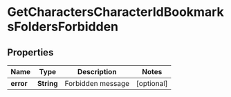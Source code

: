 
# GetCharactersCharacterIdBookmarksFoldersForbidden

## Properties
Name | Type | Description | Notes
------------ | ------------- | ------------- | -------------
**error** | **String** | Forbidden message |  [optional]



